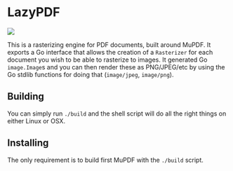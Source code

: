 LazyPDF
=======

[![](https://travis-ci.org/Nitro/lazypdf.svg?branch=master)](https://travis-ci.org/Nitro/lazypdf)

This is a rasterizing engine for PDF documents, built around MuPDF. It exports
a Go interface that allows the creation of a `Rasterizer` for each document you
wish to be able to rasterize to images.  It generated Go `image.Image`s and you
can then render these as PNG/JPEG/etc by using the Go stdlib functions for
doing that (`image/jpeg`, `image/png`).

Building
--------

You can simply run `./build` and the shell script will do all the right things
on either Linux or OSX.

Installing
----------

The only requirement is to build first MuPDF with the `./build` script.